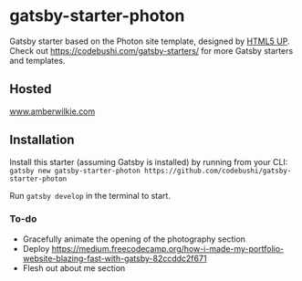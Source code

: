 # gatsby-starter-photon
Gatsby starter based on the Photon site template, designed by [HTML5 UP](https://html5up.net/photon). Check out https://codebushi.com/gatsby-starters/ for more Gatsby starters and templates.

## Hosted

www.amberwilkie.com

## Installation

Install this starter (assuming Gatsby is installed) by running from your CLI:
`gatsby new gatsby-starter-photon https://github.com/codebushi/gatsby-starter-photon`

Run `gatsby develop` in the terminal to start.

### To-do
- Gracefully animate the opening of the photography section
- Deploy https://medium.freecodecamp.org/how-i-made-my-portfolio-website-blazing-fast-with-gatsby-82ccddc2f671
- Flesh out about me section
